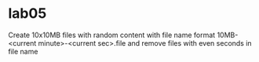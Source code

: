 # lab05
Create 10x10MB files with random content with file name format 10MB-&lt;current minute>-&lt;current sec>.file and remove files with even seconds in file name 
